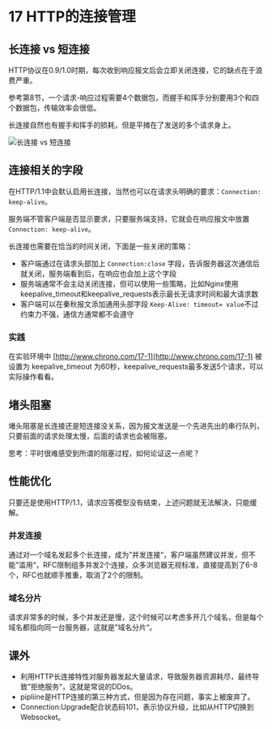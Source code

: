 # 17 HTTP的连接管理


## 长连接 vs 短连接

HTTP协议在0.9/1.0时期，每次收到响应报文后会立即关闭连接，它的缺点在于浪费严重。

参考第8节，一个请求-响应过程需要4个数据包，而握手和挥手分别要用3个和四个数据包，传输效率会很低。

长连接自然也有握手和挥手的损耗，但是平摊在了发送的多个请求身上。

![长连接 vs 短连接](https://blog-1258030304.cos.ap-guangzhou.myqcloud.com/books/master-http/short-vs-long-connecton.jpeg)

## 连接相关的字段

在HTTP/1.1中会默认启用长连接，当然也可以在请求头明确的要求：`Connection: keep-alive`。

服务端不管客户端是否显示要求，只要服务端支持，它就会在响应报文中放置 `Connection: keep-alive`。


长连接也需要在恰当的时间关闭，下面是一些关闭的策略：

- 客户端通过在请求头部加上 `Connection:close` 字段，告诉服务器这次通信后就关闭，服务端看到后，在响应也会加上这个字段
- 服务端通常不会主动关闭连接，但可以使用一些策略，比如Nginx使用keepalive_timeout和keepalive_requests表示最长无请求时间和最大请求数
- 客户端可以在秦秋报文添加通用头部字段 `Keep-Alive: timeout= value`不过约束力不强，通信方通常都不会遵守

### 实践

在实验环境中 [http://www.chrono.com/17-1](http://www.chrono.com/17-1) 被设置为 keepalive_timeout 为60秒，keepalive_requests最多发送5个请求，可以实际操作看看。

## 堵头阻塞

堵头阻塞是长连接还是短连接没关系，因为报文发送是一个先进先出的串行队列，只要前面的请求处理太慢，后面的请求也会被阻塞。

思考：平时很难感受到所谓的阻塞过程，如何论证这一点呢？

## 性能优化

只要还是使用HTTP/1.1，请求应答模型没有结束，上述问题就无法解决，只能缓解。

### 并发连接

通过对一个域名发起多个长连接，成为”并发连接“，客户端虽然建议并发，但不能”滥用“，RFC限制组多并发2个连接，众多浏览器无视标准，直接提高到了6-8个，RFC也就顺手推重，取消了2个的限制。

### 域名分片

请求非常多的时候，多个并发还是慢，这个时候可以考虑多开几个域名，但是每个域名都指向同一台服务器，这就是”域名分片“。

## 课外

- 利用HTTP长连接特性对服务器发起大量请求，导致服务器资源耗尽，最终导致”拒绝服务“，这就是常说的DDos。
- pipliine是HTTP连接的第三种方式，但是因为存在问题，事实上被废弃了。
- Connection:Upgrade配合状态码101，表示协议升级，比如从HTTP切换到Websocket。



